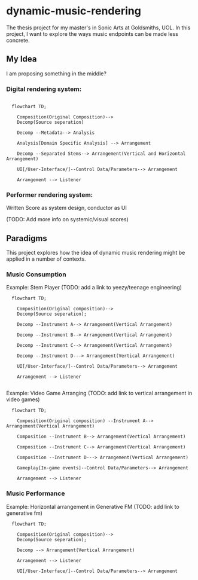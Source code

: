 # dynamic-music-rendering

The thesis project for my master's in Sonic Arts at Goldsmiths, UOL. In this project, I want to explore the ways music endpoints can be made less concrete. 

## My Idea

I am proposing something in the middle?

### Digital rendering system:

```mermaid

  flowchart TD;

    Composition(Original Composition)-->
    Decomp(Source seperation)
    
    Decomp --Metadata--> Analysis 

    Analysis[Domain Specific Analysis] --> Arrangement

    Decomp --Separated Stems--> Arrangement(Vertical and Horizontal Arrangement)

    UI[/User-Interface/]--Control Data/Parameters--> Arrangement

    Arrangement --> Listener

```

### Performer rendering system:

Written Score as system design, conductor as UI 

(TODO: Add more info on systemic/visual scores)


## Paradigms

This project explores how the idea of dynamic music rendering might be applied in a number of contexts.

### Music Consumption

Example: Stem Player (TODO: add a link to yeezy/teenage engineering)

```mermaid
  flowchart TD;

    Composition(Original composition)-->
    Decomp(Source seperation);
    
    Decomp --Instrument A--> Arrangement(Vertical Arrangement)

    Decomp --Instrument B--> Arrangement(Vertical Arrangement)

    Decomp --Instrument C--> Arrangement(Vertical Arrangement)

    Decomp --Instrument D---> Arrangement(Vertical Arrangement)

    UI[/User-Interface/]--Control Data/Parameters--> Arrangement

    Arrangement --> Listener


```

Example: Video Game Arranging (TODO: add link to vertical arrangement in video games)

```mermaid
  flowchart TD;
    
    Composition(Original composition) --Instrument A--> Arrangement(Vertical Arrangement)

    Composition --Instrument B--> Arrangement(Vertical Arrangement)

    Composition --Instrument C--> Arrangement(Vertical Arrangement)

    Composition --Instrument D---> Arrangement(Vertical Arrangement)

    Gameplay[In-game events]--Control Data/Parameters--> Arrangement

    Arrangement --> Listener

```



### Music Performance

Example: Horizontal arrangement in Generative FM (TODO: add link to generative fm)

```mermaid
  flowchart TD;

    Composition(Original composition)-->
    Decomp(Source seperation);
    
    Decomp --> Arrangement(Vertical Arrangement)

    Arrangement --> Listener

    UI[/User-Interface/]--Control Data/Parameters--> Arrangement

```




